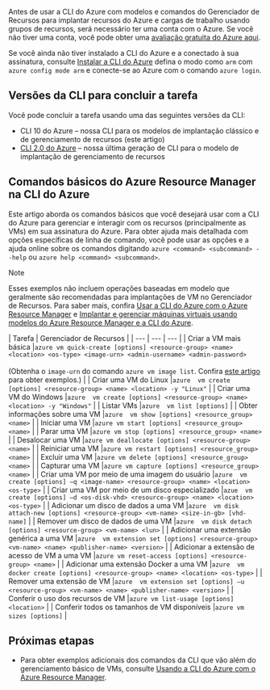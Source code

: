 Antes de usar a CLI do Azure com modelos e comandos do Gerenciador de Recursos para implantar recursos do Azure e cargas de trabalho usando grupos de recursos, será necessário ter uma conta com o Azure. Se você não tiver uma conta, você pode obter uma [avaliação gratuita do Azure aqui](https://azure.microsoft.com/pricing/free-trial/).

Se você ainda não tiver instalado a CLI do Azure e a conectado à sua assinatura, consulte [Instalar a CLI do Azure](../articles/cli-install-nodejs.md) defina o modo como `arm` com `azure config mode arm` e conecte-se ao Azure com o comando `azure login`.

## <a name="cli-versions-to-complete-the-task"></a>Versões da CLI para concluir a tarefa
Você pode concluir a tarefa usando uma das seguintes versões da CLI:

- CLI 10 do Azure – nossa CLI para os modelos de implantação clássico e de gerenciamento de recursos (este artigo)
- [CLI 2.0 do Azure](../articles/virtual-machines/linux/cli-manage.md) – nossa última geração de CLI para o modelo de implantação de gerenciamento de recursos

## <a name="basic-azure-resource-manager-commands-in-azure-cli"></a>Comandos básicos do Azure Resource Manager na CLI do Azure
Este artigo aborda os comandos básicos que você desejará usar com a CLI do Azure para gerenciar e interagir com os recursos (principalmente as VMs) em sua assinatura do Azure.  Para obter ajuda mais detalhada com opções específicas de linha de comando, você pode usar as opções e a ajuda online sobre os comandos digitando `azure <command> <subcommand> --help` ou `azure help <command> <subcommand>`.

> [!NOTE]
> Esses exemplos não incluem operações baseadas em modelo que geralmente são recomendadas para implantações de VM no Gerenciador de Recursos. Para saber mais, confira [Usar a CLI do Azure com o Azure Resource Manager](../articles/xplat-cli-azure-resource-manager.md) e [Implantar e gerenciar máquinas virtuais usando modelos do Azure Resource Manager e a CLI do Azure](../articles/virtual-machines/linux/cli-deploy-templates.md?toc=%2fazure%2fvirtual-machines%2flinux%2ftoc.json).
> 
> 

| Tarefa | Gerenciador de Recursos |
| --- | --- | --- |
| Criar a VM mais básica |`azure vm quick-create [options] <resource-group> <name> <location> <os-type> <image-urn> <admin-username> <admin-password>`<br/><br/>(Obtenha o `image-urn` do comando `azure vm image list`. Confira [este artigo](../articles/virtual-machines/linux/cli-ps-findimage.md?toc=%2fazure%2fvirtual-machines%2flinux%2ftoc.json) para obter exemplos.) |
| Criar uma VM do Linux |`azure  vm create [options] <resource-group> <name> <location> -y "Linux"` |
| Criar uma VM do Windows |`azure  vm create [options] <resource-group> <name> <location> -y "Windows"` |
| Listar VMs |`azure  vm list [options]` |
| Obter informações sobre uma VM |`azure  vm show [options] <resource_group> <name>` |
| Iniciar uma VM |`azure vm start [options] <resource_group> <name>` |
| Parar uma VM |`azure vm stop [options] <resource_group> <name>` |
| Desalocar uma VM |`azure vm deallocate [options] <resource-group> <name>` |
| Reiniciar uma VM |`azure vm restart [options] <resource_group> <name>` |
| Excluir uma VM |`azure vm delete [options] <resource_group> <name>` |
| Capturar uma VM |`azure vm capture [options] <resource_group> <name>` |
| Criar uma VM por meio de uma imagem do usuário |`azure  vm create [options] –q <image-name> <resource-group> <name> <location> <os-type>` |
| Criar uma VM por meio de um disco especializado |`azue  vm create [options] –d <os-disk-vhd> <resource-group> <name> <location> <os-type>` |
| Adicionar um disco de dados a uma VM |`azure  vm disk attach-new [options] <resource-group> <vm-name> <size-in-gb> [vhd-name]` |
| Remover um disco de dados de uma VM |`azure  vm disk detach [options] <resource-group> <vm-name> <lun>` |
| Adicionar uma extensão genérica a uma VM |`azure  vm extension set [options] <resource-group> <vm-name> <name> <publisher-name> <version>` |
| Adicionar a extensão de acesso de VM a uma VM |`azure vm reset-access [options] <resource-group> <name>` |
| Adicionar uma extensão Docker a uma VM |`azure  vm docker create [options] <resource-group> <name> <location> <os-type>` |
| Remover uma extensão de VM |`azure  vm extension set [options] –u <resource-group> <vm-name> <name> <publisher-name> <version>` |
| Conferir o uso dos recursos de VM |`azure vm list-usage [options] <location>` |
| Conferir todos os tamanhos de VM disponíveis |`azure vm sizes [options]` |

## <a name="next-steps"></a>Próximas etapas
* Para obter exemplos adicionais dos comandos da CLI que vão além do gerenciamento básico de VMs, consulte [Usando a CLI do Azure com o Azure Resource Manager](../articles/virtual-machines/azure-cli-arm-commands.md).

